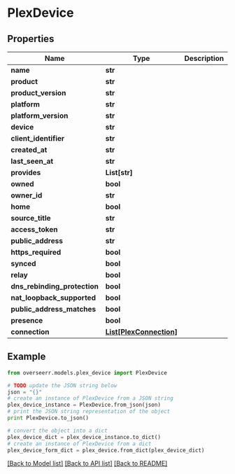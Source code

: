 # PlexDevice


## Properties

Name | Type | Description | Notes
------------ | ------------- | ------------- | -------------
**name** | **str** |  | 
**product** | **str** |  | 
**product_version** | **str** |  | 
**platform** | **str** |  | 
**platform_version** | **str** |  | [optional] 
**device** | **str** |  | 
**client_identifier** | **str** |  | 
**created_at** | **str** |  | 
**last_seen_at** | **str** |  | 
**provides** | **List[str]** |  | 
**owned** | **bool** |  | 
**owner_id** | **str** |  | [optional] 
**home** | **bool** |  | [optional] 
**source_title** | **str** |  | [optional] 
**access_token** | **str** |  | [optional] 
**public_address** | **str** |  | [optional] 
**https_required** | **bool** |  | [optional] 
**synced** | **bool** |  | [optional] 
**relay** | **bool** |  | [optional] 
**dns_rebinding_protection** | **bool** |  | [optional] 
**nat_loopback_supported** | **bool** |  | [optional] 
**public_address_matches** | **bool** |  | [optional] 
**presence** | **bool** |  | [optional] 
**connection** | [**List[PlexConnection]**](PlexConnection.md) |  | 

## Example

```python
from overseerr.models.plex_device import PlexDevice

# TODO update the JSON string below
json = "{}"
# create an instance of PlexDevice from a JSON string
plex_device_instance = PlexDevice.from_json(json)
# print the JSON string representation of the object
print PlexDevice.to_json()

# convert the object into a dict
plex_device_dict = plex_device_instance.to_dict()
# create an instance of PlexDevice from a dict
plex_device_form_dict = plex_device.from_dict(plex_device_dict)
```
[[Back to Model list]](../README.md#documentation-for-models) [[Back to API list]](../README.md#documentation-for-api-endpoints) [[Back to README]](../README.md)


